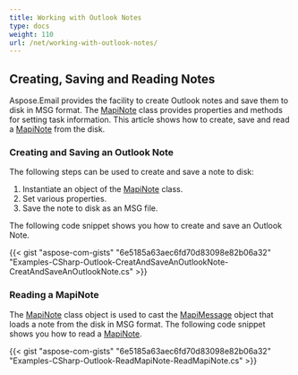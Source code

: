 ```yaml
---
title: Working with Outlook Notes
type: docs
weight: 110
url: /net/working-with-outlook-notes/
---
```



## **Creating, Saving and Reading Notes**

Aspose.Email provides the facility to create Outlook notes and save them to disk in MSG format. The [MapiNote](https://reference.aspose.com/email/net/aspose.email.mapi/mapinote/) class provides properties and methods for setting task information. This article shows how to create, save and read a [MapiNote](https://reference.aspose.com/email/net/aspose.email.mapi/mapinote/) from the disk.

### **Creating and Saving an Outlook Note**

The following steps can be used to create and save a note to disk:

1. Instantiate an object of the [MapiNote](https://reference.aspose.com/email/net/aspose.email.mapi/mapinote/) class.
1. Set various properties.
1. Save the note to disk as an MSG file.

The following code snippet shows you how to create and save an Outlook Note.

{{< gist "aspose-com-gists" "6e5185a63aec6fd70d83098e82b06a32" "Examples-CSharp-Outlook-CreatAndSaveAnOutlookNote-CreatAndSaveAnOutlookNote.cs" >}}

### **Reading a MapiNote**

The [MapiNote](https://reference.aspose.com/email/net/aspose.email.mapi/mapinote/) class object is used to cast the [MapiMessage](https://reference.aspose.com/email/net/aspose.email.mapi/mapimessage/) object that loads a note from the disk in MSG format. The following code snippet shows you how to read a [MapiNote](https://reference.aspose.com/email/net/aspose.email.mapi/mapinote/).

{{< gist "aspose-com-gists" "6e5185a63aec6fd70d83098e82b06a32" "Examples-CSharp-Outlook-ReadMapiNote-ReadMapiNote.cs" >}}
